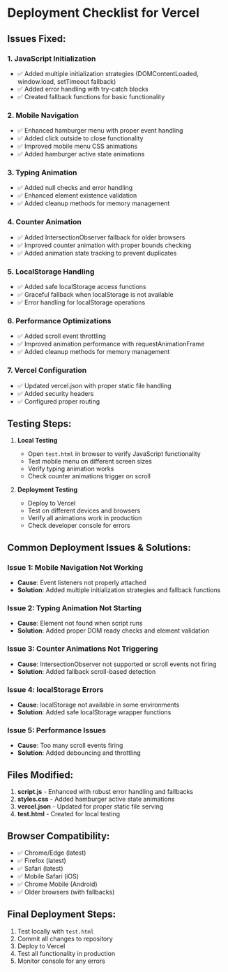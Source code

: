 # Deployment Checklist for Vercel

## Issues Fixed:

### 1. **JavaScript Initialization**

- ✅ Added multiple initialization strategies (DOMContentLoaded, window.load, setTimeout fallback)
- ✅ Added error handling with try-catch blocks
- ✅ Created fallback functions for basic functionality

### 2. **Mobile Navigation**

- ✅ Enhanced hamburger menu with proper event handling
- ✅ Added click outside to close functionality
- ✅ Improved mobile menu CSS animations
- ✅ Added hamburger active state animations

### 3. **Typing Animation**

- ✅ Added null checks and error handling
- ✅ Enhanced element existence validation
- ✅ Added cleanup methods for memory management

### 4. **Counter Animation**

- ✅ Added IntersectionObserver fallback for older browsers
- ✅ Improved counter animation with proper bounds checking
- ✅ Added animation state tracking to prevent duplicates

### 5. **LocalStorage Handling**

- ✅ Added safe localStorage access functions
- ✅ Graceful fallback when localStorage is not available
- ✅ Error handling for localStorage operations

### 6. **Performance Optimizations**

- ✅ Added scroll event throttling
- ✅ Improved animation performance with requestAnimationFrame
- ✅ Added cleanup methods for memory management

### 7. **Vercel Configuration**

- ✅ Updated vercel.json with proper static file handling
- ✅ Added security headers
- ✅ Configured proper routing

## Testing Steps:

1. **Local Testing**

   - Open `test.html` in browser to verify JavaScript functionality
   - Test mobile menu on different screen sizes
   - Verify typing animation works
   - Check counter animations trigger on scroll

2. **Deployment Testing**
   - Deploy to Vercel
   - Test on different devices and browsers
   - Verify all animations work in production
   - Check developer console for errors

## Common Deployment Issues & Solutions:

### Issue 1: Mobile Navigation Not Working

- **Cause**: Event listeners not properly attached
- **Solution**: Added multiple initialization strategies and fallback functions

### Issue 2: Typing Animation Not Starting

- **Cause**: Element not found when script runs
- **Solution**: Added proper DOM ready checks and element validation

### Issue 3: Counter Animations Not Triggering

- **Cause**: IntersectionObserver not supported or scroll events not firing
- **Solution**: Added fallback scroll-based detection

### Issue 4: localStorage Errors

- **Cause**: localStorage not available in some environments
- **Solution**: Added safe localStorage wrapper functions

### Issue 5: Performance Issues

- **Cause**: Too many scroll events firing
- **Solution**: Added debouncing and throttling

## Files Modified:

1. **script.js** - Enhanced with robust error handling and fallbacks
2. **styles.css** - Added hamburger active state animations
3. **vercel.json** - Updated for proper static file serving
4. **test.html** - Created for local testing

## Browser Compatibility:

- ✅ Chrome/Edge (latest)
- ✅ Firefox (latest)
- ✅ Safari (latest)
- ✅ Mobile Safari (iOS)
- ✅ Chrome Mobile (Android)
- ✅ Older browsers (with fallbacks)

## Final Deployment Steps:

1. Test locally with `test.html`
2. Commit all changes to repository
3. Deploy to Vercel
4. Test all functionality in production
5. Monitor console for any errors

